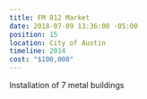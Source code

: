 ```yaml
---
title: FM 812 Market
date: 2018-07-09 13:36:00 -05:00
position: 15
location: City of Austin
timeline: 2014
cost: "$100,000"
---
```


Installation of 7 metal buildings